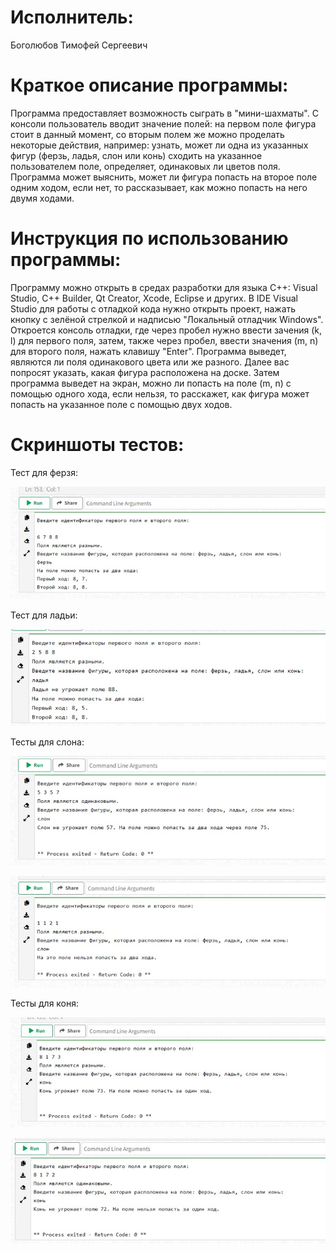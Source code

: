 # Исполнитель:
Боголюбов Тимофей Сергеевич

# Краткое описание программы:
Программа предоставляет возможность сыграть в "мини-шахматы". С консоли пользователь вводит значение полей: на первом поле фигура стоит в данный момент, со вторым полем же можно проделать некоторые действия, например: узнать, может ли одна из указанных фигур (ферзь, ладья, слон или конь) сходить на указанное пользователем поле, определяет, одинаковых ли цветов поля. Программа может выяснить, может ли фигура попасть на второе поле одним ходом, если нет, то рассказывает, как можно попасть на него двумя ходами. 

# Инструкция по использованию программы:

Программу можно открыть в средах разработки для языка С++: Visual Studio, C++ Builder, Qt Creator, Xcode, Eclipse и других. В IDE Visual Studio для работы с отладкой кода нужно открыть проект, нажать кнопку с зелёной стрелкой и надписью "Локальный отладчик Windows". Откроется консоль отладки, где через пробел нужно ввести зачения (k, l) для первого поля, затем, также через пробел, ввести значения (m, n) для второго поля, нажать клавишу "Enter". Программа выведет, являются ли поля одинакового цвета или же разного. Далее вас попросят указать, какая фигура расположена на доске. Затем программа выведет на экран, можно ли попасть на поле (m, n) с помощью одного хода, если нельзя, то расскажет, как фигура может попасть на указанное поле с помощью двух ходов.

# Скриншоты тестов:
Тест для ферзя: 

![Alt-текст](https://github.com/tbogolyubov/Laboratory-work-3/blob/main/тест%20ферзь.jpg)

Тест для ладьи: 

![Alt-текст](https://github.com/tbogolyubov/Laboratory-work-3/blob/main/%D1%82%D0%B5%D1%81%D1%82%20%D0%BB%D0%B0%D0%B4%D1%8C%D1%8F.jpg)

Тесты для слона: 

![Alt-текст](https://github.com/tbogolyubov/Laboratory-work-3/blob/main/%D1%82%D0%B5%D1%81%D1%82%20%D1%81%D0%BB%D0%BE%D0%BD%201.jpg)

![Alt-текст](https://github.com/tbogolyubov/Laboratory-work-3/blob/main/%D1%82%D0%B5%D1%81%D1%82%20%D1%81%D0%BB%D0%BE%D0%BD%202.jpg)

Тесты для коня:

![Alt-текст](https://github.com/tbogolyubov/Laboratory-work-3/blob/main/%D1%82%D0%B5%D1%81%D1%82%20%D0%BA%D0%BE%D0%BD%D1%8C%201.jpg)

![Alt-текст](https://github.com/tbogolyubov/Laboratory-work-3/blob/main/%D1%82%D0%B5%D1%81%D1%82%20%D0%BA%D0%BE%D0%BD%D1%8C%202.jpg)
